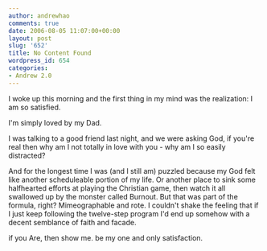 ```yaml
---
author: andrewhao
comments: true
date: 2006-08-05 11:07:00+00:00
layout: post
slug: '652'
title: No Content Found
wordpress_id: 654
categories:
- Andrew 2.0
---
```


I woke up this morning and the first thing in my mind was the realization: I am so satisfied.   
  
I'm simply loved by my Dad.  
  
I was talking to a good friend last night, and we were asking God, if you're real then why am I not totally in love with you - why am I so easily distracted?  
  
And for the longest time I was (and I still am) puzzled because my God felt like another scheduleable portion of my life. Or another place to sink some halfhearted efforts at playing the Christian game, then watch it all swallowed up by the monster called Burnout. But that was part of the formula, right? Mimeographable and rote. I couldn't shake the feeling that if I just keep following the twelve-step program I'd end up somehow with a decent semblance of faith and facade.  
  
if you Are, then show me. be my one and only satisfaction.
